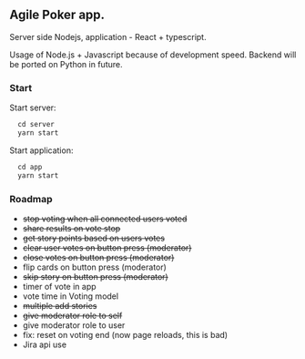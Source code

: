 ## Agile Poker app.

Server side Nodejs, application - React + typescript.

Usage of Node.js + Javascript because of development speed. Backend will be ported on Python in future.

### Start

Start server:

```javascript
  cd server
  yarn start
```

Start application:

```javascript
  cd app
  yarn start
```

### Roadmap

* ~~stop voting when all connected users voted~~
* ~~share results on vote stop~~
* ~~get story points based on users votes~~
* ~~clear user votes on button press (moderator)~~
* ~~close votes on button press (moderator)~~
* flip cards on button press (moderator)
* ~~skip story on button press (moderator)~~
* timer of vote in app
* vote time in Voting model
* ~~multiple add stories~~
* ~~give moderator role to self~~
* give moderator role to user
* fix: reset on voting end (now page reloads, this is bad)
* Jira api use